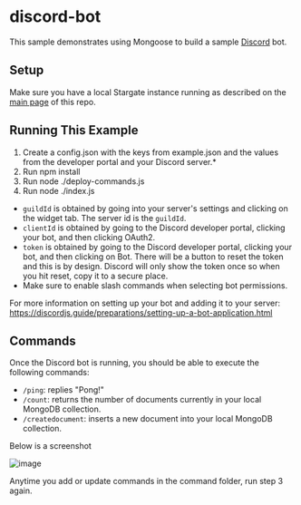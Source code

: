 # discord-bot

This sample demonstrates using Mongoose to build a sample 
[Discord](https://discord.com) bot.

## Setup

Make sure you have a local Stargate instance running as described on the [main page](../README.md) of this repo.

## Running This Example

1. Create a config.json with the keys from example.json and the values from the developer portal and your Discord server.*
1. Run npm install
1. Run node ./deploy-commands.js
1. Run node ./index.js

* `guildId` is obtained by going into your server's settings and clicking on the widget tab. The server id is the `guildId`.
* `clientId` is obtained by going to the Discord developer portal, clicking your bot, and then clicking OAuth2.
* `token` is obtained by going to the Discord developer portal, clicking your bot, and then clicking on Bot.
There will be a button to reset the token and this is by design. Discord will only show the token once so when you hit reset, copy it to a secure place.
* Make sure to enable slash commands when selecting bot permissions.

For more information on setting up your bot and adding it to your server: https://discordjs.guide/preparations/setting-up-a-bot-application.html

## Commands

Once the Discord bot is running, you should be able to execute the following commands:

- `/ping`: replies "Pong!"
- `/count`: returns the number of documents currently in your local MongoDB collection.
- `/createdocument`: inserts a new document into your local MongoDB collection.

Below is a screenshot

![image](https://user-images.githubusercontent.com/1620265/213293087-53505a73-3038-4db8-b21b-d9149a5396ed.png)

Anytime you add or update commands in the command folder, run step 3 again.